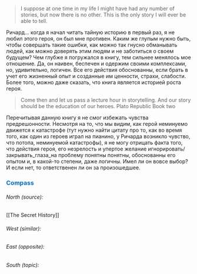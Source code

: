  > I suppose at one time in my life I might have had any number of stories, but now there is no other. This is the only story I will ever be able to tell.
 
Ричард... когда я начал читать тайную историю в первый раз, я не любил этого героя, он был мне противен. Каким же глупым нужно быть, чтобы совершать такие ошибки, как можно так гнусно обманывать людей, как можно доверять этим людям и не заботиться о своем будущем? Чем глубже я погружался в книгу, тем сильнее менялось мое отношение. Да, он наивен, беспечен и одержим своими комплексами, но, удивительно, логичен. Все его действия обоснованны, если брать в учет его жизненный опыт и созданные им ценности, страхи, слабости. Более того, можно даже сказать, что книга является историей роста героя. 

> Come then and let us pass a lecture hour in storytelling. And our story should be the education of our heroes. Plato Republic Book two

Перечитывая данную книгу я не смог избежать чувства предрешонности. Несмотря на то, что мы видим, как герой неминуемо движется к катастрофе (тут нужно найти цитату про то, как во время того, как один из героев играл на пианино, у Ричарда возникло чувство, что потопа, неминуемой катастрофы), я не могу отрицать факта того, что действия героя, его незрелость и упертое желание игнорировать/закрывать_глаза_на проблему  понятны понятны, обоснованны его опытом и, в какой-то степени, даже логичны. Имел ли он вовсе выбор? И если нет, то ответственен ли он за произошедшее.






### <span style="color:#0070c0">Compass</span>
###### North (source):
[[The Secret History]]

###### West (similar):


###### East (opposite):


###### South (topic):

